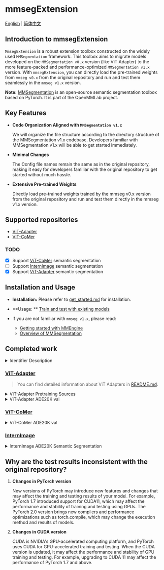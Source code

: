 # mmsegExtension

[English](README.md) | [简体中文](README_CN.md)

## Introduction to mmsegExtension

`MmsegExtension` is a robust extension toolbox constructed on the widely used `MMSegmentation` framework.
This toolbox aims to migrate models developed on the `MMSegmentation v0.x` version (like ViT Adapter) to the more
feature-packed and performance-optimized `MMSegmentation v1.x` version.
With `mmsegExtension`, you can directly load the pre-trained weights from `mmseg v0.x` from the original repository and
run and test them seamlessly in the `mmseg v1.x` version.

**Note:** [MMSegmentation](https://github.com/open-mmlab/mmsegmentation/tree/main) is an open-source semantic
segmentation toolbox based on PyTorch. It is part of the OpenMMLab project.

## Key Features

- **Code Organization Aligned with `MMSegmentation v1.x`**

  We will organize the file structure according to the directory structure of the MMSegmentation v1.x codebase.
  Developers familiar with MMSegmentation v1.x will be able to get started immediately.

- **Minimal Changes**

  The Config file names remain the same as in the original repository, making it easy for developers familiar with the
  original repository to get started without much hassle.

- **Extensive Pre-trained Weights**

  Directly load pre-trained weights trained by the mmseg v0.x version from the original repository and run and test them
  directly in the mmseg v1.x version.

## Supported repositories

- [ViT-Adapter](https://github.com/czczup/ViT-Adapter)
- [ViT-CoMer](https://github.com/Traffic-X/ViT-CoMer)

### TODO

- [x] Support [ViT-CoMer](https://github.com/Traffic-X/ViT-CoMer) semantic segmentation
- [ ] Support [InternImage](https://github.com/OpenGVLab/InternImage) semantic segmentation
- [x] Support [ViT-Adapter](https://github.com/czczup/ViT-Adapter) semantic segmentation

## Installation and Usage

- **Installation:** Please refer to [get_started.md](docs/readme/get_started.md) for installation.

- **Usage:
  ** [Train and test with existing models](https://github.com/open-mmlab/mmsegmentation/blob/main/docs/en/user_guides/4_train_test.md)

- If you are not familiar with `mmseg v1.x`, please read:
    - [Getting started with MMEngine](https://mmengine.readthedocs.io/en/latest/get_started/15_minutes.html)
    - [Overview of MMSegmentation](https://github.com/open-mmlab/mmsegmentation/blob/main/docs/en/overview.md)

## Completed work

<details>
<summary> Identifier Description </summary>
<br>
<div>

| Identifier | description                                            |
|------------|--------------------------------------------------------|
| &#x2714;   | Supported                                              |
| &#x2716;   | Not supported, but may be supported in future versions |
| **-**      | Not tested                                             |

</div>

</details>

### [ViT-Adapter](https://github.com/czczup/ViT-Adapter)

> You can find detailed information about ViT Adapters
> in [README.md](https://github.com/czczup/ViT-Adapter/blob/main/segmentation/README.md).

<details>
<summary> ViT-Adapter Pretraining Sources </summary>
<br>
<div>

| Name          | Year | Type       | Data         | Repo                                                                                                    | Paper                                                                                                                                                                           | Support? |
|---------------|------|------------|--------------|---------------------------------------------------------------------------------------------------------|---------------------------------------------------------------------------------------------------------------------------------------------------------------------------------|----------|
| DeiT          | 2021 | Supervised | ImageNet-1K  | [repo](https://github.com/facebookresearch/deit/blob/main/README_deit.md)                               | [paper](https://arxiv.org/abs/2012.12877)                                                                                                                                       | &#x2714; |
| AugReg        | 2021 | Supervised | ImageNet-22K | [repo](https://github.com/rwightman/pytorch-image-models/blob/master/timm/models/vision_transformer.py) | [paper](https://arxiv.org/abs/2106.10270)                                                                                                                                       | -        |
| BEiT          | 2021 | MIM        | ImageNet-22K | [repo](https://github.com/microsoft/unilm/tree/master/beit)                                             | [paper](https://arxiv.org/abs/2106.08254)                                                                                                                                       | -        |
| Uni-Perceiver | 2022 | Supervised | Multi-Modal  | [repo](https://github.com/fundamentalvision/Uni-Perceiver)                                              | [paper](https://openaccess.thecvf.com/content/CVPR2022/papers/Zhu_Uni-Perceiver_Pre-Training_Unified_Architecture_for_Generic_Perception_for_Zero-Shot_and_CVPR_2022_paper.pdf) | &#x2716; |
| BEiTv2        | 2022 | MIM        | ImageNet-22K | [repo](https://github.com/microsoft/unilm/tree/master/beit2)                                            | [paper](https://arxiv.org/abs/2208.06366)                                                                                                                                       | -        |

</div>

</details>


<details>
<summary> ViT-Adapter ADE20K val </summary>
<br>
<div>

|   Method    |   Backbone    |                                                                                     Pretrain                                                                                     | Lr schd | Crop Size |                                                                                      mIoU (SS/MS)                                                                                       | #Param |                                      Config                                      |                                                                                                                     Download                                                                                                                      | Support? | our mIoU (SS/MS) | our config                                                                            |
|:-----------:|:-------------:|:--------------------------------------------------------------------------------------------------------------------------------------------------------------------------------:|:-------:|:---------:|:---------------------------------------------------------------------------------------------------------------------------------------------------------------------------------------:|:------:|:--------------------------------------------------------------------------------:|:-------------------------------------------------------------------------------------------------------------------------------------------------------------------------------------------------------------------------------------------------:|----------|------------------|---------------------------------------------------------------------------------------|
|   UperNet   | ViT-Adapter-T |                                                 [DeiT-T](https://dl.fbaipublicfiles.com/deit/deit_tiny_patch16_224-a1311bcf.pth)                                                 |  160k   |    512    |                                                                                       42.6 / 43.6                                                                                       |  36M   |     [config](./configs/ade20k/upernet_deit_adapter_tiny_512_160k_ade20k.py)      |        [ckpt](https://github.com/czczup/ViT-Adapter/releases/download/v0.3.1/upernet_deit_adapter_tiny_512_160_ade20k.pth.tar) \| [log](https://huggingface.co/czczup/ViT-Adapter/raw/main/upernet_deit_adapter_tiny_512_160k_ade20k.log)         | &#x2714; | -/-              | [config](./configs/vit_adapter/upernet_deit_adapter_tiny_512_160k_ade20k.py)          |
|   UperNet   | ViT-Adapter-S |                                                [DeiT-S](https://dl.fbaipublicfiles.com/deit/deit_small_patch16_224-cd65a155.pth)                                                 |  160k   |    512    |                                                                                       46.2 / 47.1                                                                                       |  58M   |     [config](./configs/ade20k/upernet_deit_adapter_small_512_160k_ade20k.py)     |                                                               [ckpt](https://github.com/czczup/ViT-Adapter/releases/download/v0.3.1/upernet_deit_adapter_small_512_160k_ade20k.pth)                                                               | &#x2714; | 46.09/46.48      | [config](./configs/vit_adapter/upernet_deit_adapter_small_512_160k_ade20k.py)         |
|   UperNet   | ViT-Adapter-B |                                                 [DeiT-B](https://dl.fbaipublicfiles.com/deit/deit_base_patch16_224-b5f2ef4d.pth)                                                 |  160k   |    512    |                                                                                       48.8 / 49.7                                                                                       |  134M  |     [config](./configs/ade20k/upernet_deit_adapter_base_512_160k_ade20k.py)      |        [ckpt](https://github.com/czczup/ViT-Adapter/releases/download/v0.3.1/upernet_deit_adapter_base_512_160k_ade20k.pth.tar) \| [log](https://huggingface.co/czczup/ViT-Adapter/raw/main/upernet_deit_adapter_base_512_160k_ade20k.log)        | &#x2714; | 48.00/49.21      | [config](./configs/vit_adapter/upernet_deit_adapter_base_512_160k_ade20k.py)          |
|   UperNet   | ViT-Adapter-T | [AugReg-T](https://github.com/czczup/ViT-Adapter/releases/download/v0.3.1/Ti_16-i21k-300ep-lr_0.001-aug_none-wd_0.03-do_0.0-sd_0.0--imagenet2012-steps_20k-lr_0.03-res_224.pth)  |  160k   |    512    |                                                                                       43.9 / 44.8                                                                                       |  36M   |    [config](./configs/ade20k/upernet_augreg_adapter_tiny_512_160k_ade20k.py)     |       [ckpt](https://github.com/czczup/ViT-Adapter/releases/download/v0.3.1/upernet_augreg_adapter_tiny_512_160_ade20k.pth.tar) \| [log](https://huggingface.co/czczup/ViT-Adapter/raw/main/upernet_augreg_adapter_tiny_512_160_ade20k.log)       | &#x2714; | -/-              | [config](./configs/vit_adapter/upernet_augreg_adapter_tiny_512_160k_ade20k.py)        |
|   UperNet   | ViT-Adapter-B | [AugReg-B](https://github.com/czczup/ViT-Adapter/releases/download/v0.3.1/B_16-i21k-300ep-lr_0.001-aug_medium1-wd_0.1-do_0.0-sd_0.0--imagenet2012-steps_20k-lr_0.01-res_384.pth) |  160k   |    512    |                                                                                       51.9 / 52.5                                                                                       |  134M  |    [config](./configs/ade20k/upernet_augreg_adapter_base_512_160k_ade20k.py)     |      [ckpt](https://github.com/czczup/ViT-Adapter/releases/download/v0.3.1/upernet_augreg_adapter_base_512_160k_ade20k.pth.tar) \| [log](https://huggingface.co/czczup/ViT-Adapter/raw/main/upernet_augreg_adapter_base_512_160k_ade20k.log)      | &#x2714; | -/-              | [config](./configs/vit_adapter/upernet_augreg_adapter_base_512_160k_ade20k.py)        |
|   UperNet   | ViT-Adapter-L | [AugReg-L](https://github.com/czczup/ViT-Adapter/releases/download/v0.1.6/L_16-i21k-300ep-lr_0.001-aug_medium1-wd_0.1-do_0.1-sd_0.1--imagenet2012-steps_20k-lr_0.01-res_384.pth) |  160k   |    512    |                                                                                       53.4 / 54.4                                                                                       |  364M  |    [config](./configs/ade20k/upernet_augreg_adapter_large_512_160k_ade20k.py)    |     [ckpt](https://github.com/czczup/ViT-Adapter/releases/download/v0.3.1/upernet_augreg_adapter_large_512_160k_ade20k.pth.tar) \| [log](https://huggingface.co/czczup/ViT-Adapter/raw/main/upernet_augreg_adapter_large_512_160k_ade20k.log)     | &#x2714; | -/-              | [config](./configs/vit_adapter/upernet_augreg_adapter_large_512_160k_ade20k.py)       |
|   UperNet   | ViT-Adapter-L |                 [Uni-Perceiver-L](https://github.com/czczup/ViT-Adapter/releases/download/v0.3.1/uni-perceiver-large-L24-H1024-224size-pretrained_converted.pth)                 |  160k   |    512    |                                                                                       55.0 / 55.4                                                                                       |  364M  | [config](./configs/ade20k/upernet_uniperceiver_adapter_large_512_160k_ade20k.py) | [ckpt](https://github.com/czczup/ViT-Adapter/releases/download/v0.3.1/upernet_uniperceiver_adapter_large_512_160k_ade20k.pth) \| [log](https://huggingface.co/czczup/ViT-Adapter/raw/main/upernet_uniperceiver_adapter_large_512_160k_ade20k.log) | &#x2716; | &#x2716;         | &#x2716;                                                                              |
|   UperNet   | ViT-Adapter-L |                              [BEiT-L](https://conversationhub.blob.core.windows.net/beit-share-public/beit/beit_large_patch16_224_pt22k_ft22k.pth)                               |  160k   |    640    | [58.0](https://drive.google.com/file/d/1KsV4QPfoRi5cj2hjCzy8VfWih8xCTrE3/view?usp=sharing) / [58.4](https://drive.google.com/file/d/1haeTUvQhKCM7hunVdK60yxULbRH7YYBK/view?usp=sharing) |  451M  |   [config](./configs/ade20k/upernet_beit_adapter_large_640_160k_ade20k_ss.py)    |     [ckpt](https://github.com/czczup/ViT-Adapter/releases/download/v0.2.1/upernet_beit_adapter_large_640_160k_ade20k.pth.tar) \| [log](https://huggingface.co/czczup/ViT-Adapter/raw/main/upernet_beit_adapter_large_640_160k_ade20k_ss.log)      | &#x2714; | 58.08/58.16      | [config](./configs/vit_adapter/upernet_beit_adapter_large_640_160k_ade20k_ss.py)      |
| Mask2Former | ViT-Adapter-L |                              [BEiT-L](https://conversationhub.blob.core.windows.net/beit-share-public/beit/beit_large_patch16_224_pt22k_ft22k.pth)                               |  160k   |    640    | [58.3](https://drive.google.com/file/d/1jj56lSbc2s4ZNc-Hi-w6o-OSS99oi-_g/view?usp=sharing) / [59.0](https://drive.google.com/file/d/1hgpZB5gsyd7LTS7Aay2CbHmlY10nafCw/view?usp=sharing) |  568M  | [config](./configs/ade20k/mask2former_beit_adapter_large_640_160k_ade20k_ss.py)  |   [ckpt](https://github.com/czczup/ViT-Adapter/releases/download/v0.2.2/mask2former_beit_adapter_large_640_160k_ade20k.zip) \| [log](https://huggingface.co/czczup/ViT-Adapter/raw/main/mask2former_beit_adapter_large_640_160k_ade20k_ss.log)    | &#x2714; | 58.36/-          | [config](./configs/vit_adapter/mask2former_beit_adapter_large_640_160k_ade20k_ss.py)  |
| Mask2Former | ViT-Adapter-L |                      [BEiT-L+COCO](https://github.com/czczup/ViT-Adapter/releases/download/v0.2.6/mask2former_beit_adapter_large_896_80k_cocostuff164k.zip)                      |   80k   |    896    | [59.4](https://drive.google.com/file/d/1B_1XSwdnLhjJeUmn1g_nxfvGJpYmYWHa/view?usp=sharing) / [60.5](https://drive.google.com/file/d/1UtjmgcYKR-2h116oQXklUYOVcTw15woM/view?usp=sharing) |  571M  |  [config](./configs/ade20k/mask2former_beit_adapter_large_896_80k_ade20k_ss.py)  |    [ckpt](https://github.com/czczup/ViT-Adapter/releases/download/v0.2.0/mask2former_beit_adapter_large_896_80k_ade20k.zip) \| [log](https://huggingface.co/czczup/ViT-Adapter/raw/main/mask2former_beit_adapter_large_896_80k_ade20k_ss.log)     | &#x2714; | -/-              | [config](./configs/vit_adapter/mask2former_beit_adapter_large_896_80k_ade20k_ss.py)   |
| Mask2Former | ViT-Adapter-L |                    [BEiTv2-L+COCO](https://github.com/czczup/ViT-Adapter/releases/download/v0.3.1/mask2former_beitv2_adapter_large_896_80k_cocostuff164k.zip)                    |   80k   |    896    |                                                                                       61.2 / 61.5                                                                                       |  571M  | [config](./configs/ade20k/mask2former_beitv2_adapter_large_896_80k_ade20k_ss.py) |  [ckpt](https://github.com/czczup/ViT-Adapter/releases/download/v0.3.1/mask2former_beitv2_adapter_large_896_80k_ade20k.zip) \| [log](https://huggingface.co/czczup/ViT-Adapter/raw/main/mask2former_beitv2_adapter_large_896_80k_ade20k_ss.log)   | &#x2714; | 61.43/-          | [config](./configs/vit_adapter/mask2former_beitv2_adapter_large_896_80k_ade20k_ss.py) |

</div>

</details>

### [ViT-CoMer](https://github.com/Traffic-X/ViT-CoMer)

<details>
<summary> ViT-CoMer ADE20K val </summary>
<br>
<div>

| Method  |  Backbone   |                              Pretrain                              | Lr schd | Crop Size | mIoU(SS/MS) | #Param |                               Config                               |                               Ckpt                               |                               Log                               | Support? | our mIoU (SS/MS) | our config                                                               |
|:-------:|:-----------:|:------------------------------------------------------------------:|:-------:|:---------:|:-----------:|:------:|:------------------------------------------------------------------:|:----------------------------------------------------------------:|:---------------------------------------------------------------:|----------|------------------|--------------------------------------------------------------------------|
| UperNet | ViT-CoMer-T | [DeiT-T](https://pan.baidu.com/s/1684XaK4dRb8crxb8DRrQ7Q?pwd=fxqa) |  160k   |    512    |   43.5/-    | 38.7M  | [config](https://pan.baidu.com/s/1KxzkLZu8qXi9wfIe3JF04w?pwd=4gjs) | [ckpt](https://pan.baidu.com/s/1J_XgJ058PpK8gqz9E0Caig?pwd=k6mf) | [log](https://pan.baidu.com/s/1qh6xvubnU9Y6bG6UNp22IA?pwd=3p8u) | &#x2714; | 43.66/-          | [config](./configs/vit_comer/upernet_vit_comer_tiny_512_160k_ade20k.py)  |
| UperNet | ViT-CoMer-S | [DeiT-S](https://pan.baidu.com/s/1HCvcilNKPgCp4gYbsSLQpw?pwd=p4jg) |  160k   |    512    |   46.5/-    | 61.4M  | [config](https://pan.baidu.com/s/1H3PC01bMQvquRLvd4JHuuA?pwd=kgyy) | [ckpt](https://pan.baidu.com/s/1CDfKeUzCTs5fB0ggy9wYwg?pwd=puqi) | [log](https://pan.baidu.com/s/1nci50aHO0ma3YgIzH-z9NQ?pwd=cxdj) | &#x2714; | 46.09/46.23      | [config](./configs/vit_comer/upernet_vit_comer_small_512_160k_ade20k.py) |
| UperNet | ViT-CoMer-B | [DeiT-S](https://pan.baidu.com/s/1XuTrT95i1XC52bzYeFdIQw?pwd=9kab) |  160k   |    512    |   48.8/-    | 144.7M |                                 -                                  |                                -                                 |                                -                                | &#x2714; | -/-              | [config](./configs/vit_comer/upernet_vit_comer_base_512_160k_ade20k.py)  |

</div>

</details>

### [InternImage](https://github.com/OpenGVLab/InternImage)

<details>
<summary> InternImage ADE20K Semantic Segmentation </summary>
<br>
<div>

|    backbone    |   method    | resolution | mIoU (ss/ms) | #param | FLOPs |                                                                                                        download                                                                                                         | Support? | our mIoU (SS/MS) | our config                                                                |
|:--------------:|:-----------:|:----------:|:------------:|:------:|:-----:|:-----------------------------------------------------------------------------------------------------------------------------------------------------------------------------------------------------------------------:|----------|------------------|---------------------------------------------------------------------------|
| InternImage-T  |   UperNet   |  512x512   | 47.9 / 48.1  |  59M   | 944G  |               [ckpt](https://huggingface.co/OpenGVLab/InternImage/resolve/main/upernet_internimage_t_512_160k_ade20k.pth) \| [cfg](segmentation/configs/ade20k/upernet_internimage_t_512_160k_ade20k.py)                | &#x2714; | 47.60/-          | [config](./configs/internimage/upernet_internimage_t_512_160k_ade20k.py)  |
| InternImage-S  |   UperNet   |  512x512   | 50.1 / 50.9  |  80M   | 1017G |               [ckpt](https://huggingface.co/OpenGVLab/InternImage/resolve/main/upernet_internimage_s_512_160k_ade20k.pth) \| [cfg](segmentation/configs/ade20k/upernet_internimage_s_512_160k_ade20k.py)                | &#x2714; | 49.77/-          | [config](./configs/internimage/upernet_internimage_s_512_160k_ade20k.py)  |
| InternImage-B  |   UperNet   |  512x512   | 50.8 / 51.3  |  128M  | 1185G |               [ckpt](https://huggingface.co/OpenGVLab/InternImage/resolve/main/upernet_internimage_b_512_160k_ade20k.pth) \| [cfg](segmentation/configs/ade20k/upernet_internimage_b_512_160k_ade20k.py)                | &#x2714; | 50.46/51.05      | [config](./configs/internimage/upernet_internimage_b_512_160k_ade20k.py)  |
| InternImage-L  |   UperNet   |  640x640   | 53.9 / 54.1  |  256M  | 2526G |               [ckpt](https://huggingface.co/OpenGVLab/InternImage/resolve/main/upernet_internimage_l_640_160k_ade20k.pth) \| [cfg](segmentation/configs/ade20k/upernet_internimage_l_640_160k_ade20k.py)                | &#x2714; | 53.39/-          | [config](./configs/internimage/upernet_internimage_l_512_160k_ade20k.py)  |
| InternImage-XL |   UperNet   |  640x640   | 55.0 / 55.3  |  368M  | 3142G |              [ckpt](https://huggingface.co/OpenGVLab/InternImage/resolve/main/upernet_internimage_xl_640_160k_ade20k.pth) \| [cfg](segmentation/configs/ade20k/upernet_internimage_xl_640_160k_ade20k.py)               | &#x2714; | 54.4/-           | [config](./configs/internimage/upernet_internimage_xl_512_160k_ade20k.py) |
| InternImage-H  |   UperNet   |  896x896   | 59.9 / 60.3  | 1.12B  | 3566G |               [ckpt](https://huggingface.co/OpenGVLab/InternImage/resolve/main/upernet_internimage_h_896_160k_ade20k.pth) \| [cfg](segmentation/configs/ade20k/upernet_internimage_h_896_160k_ade20k.py)                | &#x2714; | 59.49/-              | [config](./configs/internimage/upernet_internimage_h_512_160k_ade20k.py)  |
| InternImage-H  | Mask2Former |  896x896   | 62.5 / 62.9  | 1.31B  | 4635G | [ckpt](https://huggingface.co/OpenGVLab/InternImage/resolve/main/mask2former_internimage_h_896_80k_cocostuff2ade20k.pth) \| [cfg](segmentation/configs/ade20k/mask2former_internimage_h_896_80k_cocostuff2ade20k_ss.py) | &#x2716; | -/-              |                                                                           |

</div>

</details>

## Why are the test results inconsistent with the original repository?

1. **Changes in PyTorch version**

   New versions of PyTorch may introduce new features and changes that may affect the training and testing results of
   your model.
   For example, PyTorch 1.7 introduced support for CUDA11, which may affect the performance and stability of training
   and testing using GPUs.
   The PyTorch 2.0 version brings new compilers and performance optimizations such as torch.compile, which may change
   the execution method and results of models.

2. **Changes in CUDA version**

   CUDA is NVIDIA's GPU-accelerated computing platform, and PyTorch uses CUDA for GPU-accelerated training and testing.
   When the CUDA version is updated, it may affect the performance and stability of GPU training and testing.
   For example, upgrading to CUDA 11 may affect the performance of PyTorch 1.7 and above.